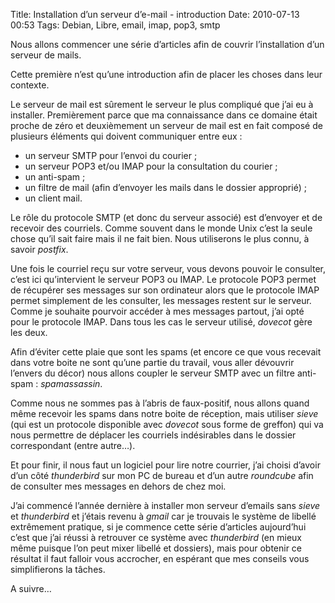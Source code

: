 Title: Installation d’un serveur d’e-mail - introduction
Date: 2010-07-13 00:53
Tags: Debian, Libre, email, imap, pop3, smtp

Nous allons commencer une série d’articles afin de couvrir l’installation d’un
serveur de mails.

Cette première n’est qu’une introduction afin de placer les choses dans leur
contexte.

Le serveur de mail est sûrement le serveur le plus compliqué que j’ai eu à
installer. Premièrement parce que ma connaissance dans ce domaine était proche
de zéro et deuxièmement un serveur de mail est en fait composé de plusieurs
éléments qui doivent communiquer entre eux :

* un serveur SMTP pour l’envoi du courier ;
* un serveur POP3 et/ou IMAP pour la consultation du courier ;
* un anti-spam ;
* un filtre de mail (afin d’envoyer les mails dans le dossier approprié) ;
* un client mail.

Le rôle du protocole SMTP (et donc du serveur associé) est d’envoyer et de
recevoir des courriels. Comme souvent dans le monde Unix c’est la seule chose
qu’il sait faire mais il ne fait bien. Nous utiliserons le plus connu, à savoir
*postfix*.

Une fois le courriel reçu sur votre serveur, vous devons pouvoir le consulter,
c’est ici qu’intervient le serveur POP3 ou IMAP. Le protocole POP3 permet de
récupérer ses messages sur son ordinateur alors que le protocole IMAP permet
simplement de les consulter, les messages restent sur le serveur. Comme je
souhaite pourvoir accéder à mes messages partout, j’ai opté pour le protocole
IMAP. Dans tous les cas le serveur utilisé, *dovecot* gère les deux.

Afin d’éviter cette plaie que sont les spams (et encore ce que vous recevait
dans votre boite ne sont qu’une partie du travail, vous aller dévouvrir l’envers
du décor) nous allons coupler le serveur SMTP avec un filtre anti-spam :
*spamassassin*.

Comme nous ne sommes pas à l’abris de faux-positif, nous allons quand même
recevoir les spams dans notre boite de réception, mais utiliser *sieve* (qui est
un protocole disponible avec *dovecot* sous forme de greffon) qui va nous
permettre de déplacer les courriels indésirables dans le dossier correspondant
(entre autre…).

Et pour finir, il nous faut un logiciel pour lire notre courrier, j’ai choisi
d’avoir d’un côté *thunderbird* sur mon PC de bureau et d’un autre *roundcube*
afin de consulter mes messages en dehors de chez moi.

J’ai commencé l’année dernière à installer mon serveur d’emails sans *sieve* et
*thunderbird* et j’étais revenu à *gmail* car je trouvais le système de libellé
extrêmement pratique, si je commence cette série d’articles aujourd’hui c’est
que j’ai réussi à retrouver ce système avec *thunderbird* (en mieux même puisque
l’on peut mixer libellé et dossiers), mais pour obtenir ce résultat il faut
falloir vous accrocher, en espérant que mes conseils vous simplifierons la
tâches.

A suivre…

